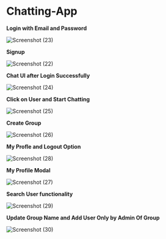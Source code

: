 # Chatting-App

**Login with Email and Password**

![Screenshot (23)](https://user-images.githubusercontent.com/68316491/189905629-3280ae53-59e0-450d-bbc6-0b8fdba55bc3.png)

**Signup**

![Screenshot (22)](https://user-images.githubusercontent.com/68316491/189905501-e3458a53-5f06-4e89-8292-f5ecdad9f224.png)


**Chat UI after Login Successfully**

![Screenshot (24)](https://user-images.githubusercontent.com/68316491/189906115-3ac34b84-fe15-4389-8399-f20ba35cd94d.png)

**Click on User and Start Chatting**

![Screenshot (25)](https://user-images.githubusercontent.com/68316491/189906477-26545a7f-0fbe-4236-8315-a90a706f616b.png)

**Create Group**

![Screenshot (26)](https://user-images.githubusercontent.com/68316491/189913317-6754cebc-2c50-4e58-ac67-ea90bbe719cf.png)

**My Profle and Logout Option**

![Screenshot (28)](https://user-images.githubusercontent.com/68316491/189913346-0d1bf47e-5e28-4872-91ba-4e48b851eed9.png)

**My Profile Modal**

![Screenshot (27)](https://user-images.githubusercontent.com/68316491/189913334-1d29c2c7-ff73-47dd-b476-190adf60d5b4.png)

**Search User functionality**

![Screenshot (29)](https://user-images.githubusercontent.com/68316491/189913354-10a175d5-4627-47ec-ac97-149822d6b506.png)

**Update Group Name and Add User Only by Admin Of Group**

![Screenshot (30)](https://user-images.githubusercontent.com/68316491/189913368-ab411149-5728-429a-8c30-fe0ae922b354.png)








